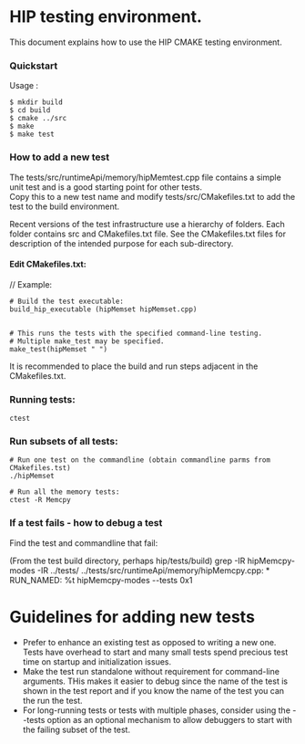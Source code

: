 # HIP testing environment.

This document explains how to use the HIP CMAKE testing environment.  

### Quickstart
Usage :
```
$ mkdir build
$ cd build
$ cmake ../src
$ make
$ make test
```

### How to add a new test

The tests/src/runtimeApi/memory/hipMemtest.cpp file contains a simple unit test and is a good starting point for other tests.  
Copy this to a new test name and modify tests/src/CMakefiles.txt to add the test to the build environment.

Recent versions of the test infrastructure use a hierarchy of folders.  Each folder contains src and CMakefiles.txt file. 
See the CMakefiles.txt files for description of the intended purpose for each sub-directory.


#### Edit CMakefiles.txt:
// Example:
```
# Build the test executable:
build_hip_executable (hipMemset hipMemset.cpp) 


# This runs the tests with the specified command-line testing.  
# Multiple make_test may be specified.  
make_test(hipMemset " ")
```

It is recommended to place the build and run steps adjacent in the CMakefiles.txt.


### Running tests:
```
ctest
```

### Run subsets of all tests:
```
# Run one test on the commandline (obtain commandline parms from CMakefiles.tst)
./hipMemset

# Run all the memory tests:
ctest -R Memcpy
```


### If a test fails - how to debug a test

Find the test and commandline that fail:

(From the test build directory, perhaps hip/tests/build)
grep -IR hipMemcpy-modes -IR ../tests/
../tests/src/runtimeApi/memory/hipMemcpy.cpp: * RUN_NAMED: %t hipMemcpy-modes --tests 0x1

# Guidelines for adding new tests

- Prefer to enhance an existing test as opposed to writing a new one. Tests have overhead to start and many small tests spend precious test time on startup and initialization issues.
- Make the test run standalone without requirement for command-line arguments.  THis makes it easier to debug since the name of the test is shown in the test report and if you know the name of the test you can the run the test.
- For long-running tests or tests with multiple phases, consider using the --tests option as an optional mechanism to allow debuggers to start with the failing subset of the test.

